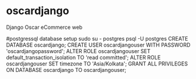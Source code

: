 # oscardjango
Django Oscar eCommerce web


#postgressql database setup
sudo su - postgres
psql -U postgres
CREATE DATABASE oscardjango;
CREATE USER oscardjangouser WITH PASSWORD 'oscardjangopassword';
ALTER ROLE oscardjangouser SET default_transaction_isolation TO 'read committed';
ALTER ROLE oscardjangouser SET timezone TO 'Asia/Kolkata';
GRANT ALL PRIVILEGES ON DATABASE oscardjango TO oscardjangouser;

